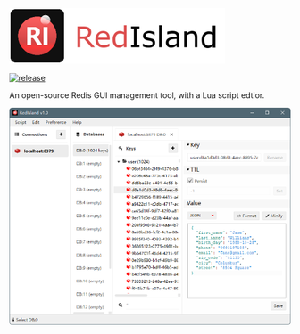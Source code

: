 ![](logo.png)

[![release](https://img.shields.io/github/v/release/e1y4r/RedIsland?include_prereleases)](https://github.com/e1y4r/RedIsland/releases)

An open-source Redis GUI management tool, with a Lua script edtior.

![](screenshot.png)
